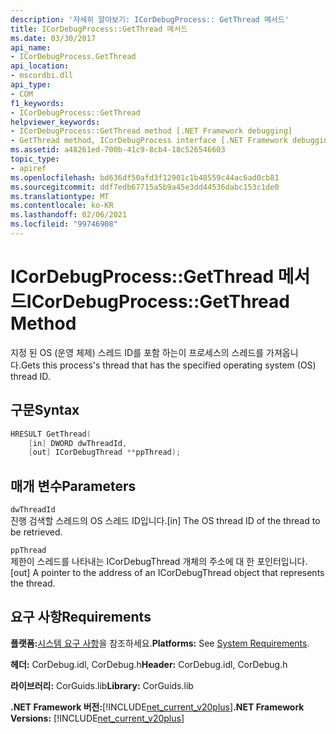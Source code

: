 ```yaml
---
description: '자세히 알아보기: ICorDebugProcess:: GetThread 메서드'
title: ICorDebugProcess::GetThread 메서드
ms.date: 03/30/2017
api_name:
- ICorDebugProcess.GetThread
api_location:
- mscordbi.dll
api_type:
- COM
f1_keywords:
- ICorDebugProcess::GetThread
helpviewer_keywords:
- ICorDebugProcess::GetThread method [.NET Framework debugging]
- GetThread method, ICorDebugProcess interface [.NET Framework debugging]
ms.assetid: a48261ed-700b-41c9-8cb4-18c526546603
topic_type:
- apiref
ms.openlocfilehash: bd636df50afd3f12901c1b48559c44ac6ad0cb81
ms.sourcegitcommit: ddf7edb67715a5b9a45e3dd44536dabc153c1de0
ms.translationtype: MT
ms.contentlocale: ko-KR
ms.lasthandoff: 02/06/2021
ms.locfileid: "99746908"
---
```

# <a name="icordebugprocessgetthread-method"></a><span data-ttu-id="70ce9-103">ICorDebugProcess::GetThread 메서드</span><span class="sxs-lookup"><span data-stu-id="70ce9-103">ICorDebugProcess::GetThread Method</span></span>

<span data-ttu-id="70ce9-104">지정 된 OS (운영 체제) 스레드 ID를 포함 하는이 프로세스의 스레드를 가져옵니다.</span><span class="sxs-lookup"><span data-stu-id="70ce9-104">Gets this process's thread that has the specified operating system (OS) thread ID.</span></span>  
  
## <a name="syntax"></a><span data-ttu-id="70ce9-105">구문</span><span class="sxs-lookup"><span data-stu-id="70ce9-105">Syntax</span></span>  
  
```cpp  
HRESULT GetThread(  
    [in] DWORD dwThreadId,  
    [out] ICorDebugThread **ppThread);  
```  
  
## <a name="parameters"></a><span data-ttu-id="70ce9-106">매개 변수</span><span class="sxs-lookup"><span data-stu-id="70ce9-106">Parameters</span></span>  

 `dwThreadId`  
 <span data-ttu-id="70ce9-107">진행 검색할 스레드의 OS 스레드 ID입니다.</span><span class="sxs-lookup"><span data-stu-id="70ce9-107">[in] The OS thread ID of the thread to be retrieved.</span></span>  
  
 `ppThread`  
 <span data-ttu-id="70ce9-108">제한이 스레드를 나타내는 ICorDebugThread 개체의 주소에 대 한 포인터입니다.</span><span class="sxs-lookup"><span data-stu-id="70ce9-108">[out] A pointer to the address of an ICorDebugThread object that represents the thread.</span></span>  
  
## <a name="requirements"></a><span data-ttu-id="70ce9-109">요구 사항</span><span class="sxs-lookup"><span data-stu-id="70ce9-109">Requirements</span></span>  

 <span data-ttu-id="70ce9-110">**플랫폼:**[시스템 요구 사항](../../get-started/system-requirements.md)을 참조하세요.</span><span class="sxs-lookup"><span data-stu-id="70ce9-110">**Platforms:** See [System Requirements](../../get-started/system-requirements.md).</span></span>  
  
 <span data-ttu-id="70ce9-111">**헤더:** CorDebug.idl, CorDebug.h</span><span class="sxs-lookup"><span data-stu-id="70ce9-111">**Header:** CorDebug.idl, CorDebug.h</span></span>  
  
 <span data-ttu-id="70ce9-112">**라이브러리:** CorGuids.lib</span><span class="sxs-lookup"><span data-stu-id="70ce9-112">**Library:** CorGuids.lib</span></span>  
  
 <span data-ttu-id="70ce9-113">**.NET Framework 버전:**[!INCLUDE[net_current_v20plus](../../../../includes/net-current-v20plus-md.md)]</span><span class="sxs-lookup"><span data-stu-id="70ce9-113">**.NET Framework Versions:** [!INCLUDE[net_current_v20plus](../../../../includes/net-current-v20plus-md.md)]</span></span>
